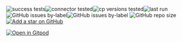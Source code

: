 ![success tests](https://img.shields.io/badge/success%20tests-452%2F468-green)![connector tested](https://img.shields.io/badge/connector%20tested-143-green)![cp versions tested](https://img.shields.io/badge/cp%20version%20tested-%208.0.1-green)![last run](https://img.shields.io/badge/last%20run-2025--10--01%2021:59-green)
![GitHub issues by-label](https://img.shields.io/github/issues/vdesabou/kafka-docker-playground/CI%20failing%20🔥)![GitHub issues by-label](https://img.shields.io/github/issues/vdesabou/kafka-docker-playground/enhancement%20✨)
![GitHub repo size](https://img.shields.io/github/repo-size/vdesabou/kafka-docker-playground)
[![Add a star on GitHub](https://img.shields.io/github/stars/vdesabou/kafka-docker-playground?style=social)](https://github.com/vdesabou/kafka-docker-playground)

[![Open in Gitpod](https://gitpod.io/button/open-in-gitpod.svg)](https://gitpod.io/#https://github.com/vdesabou/kafka-docker-playground)